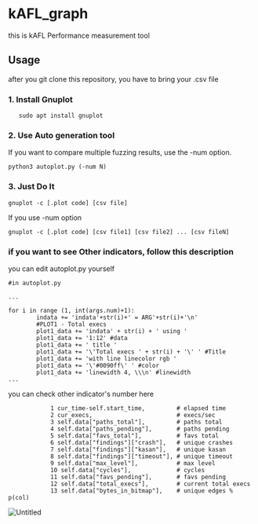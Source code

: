 # kAFL_graph
this is kAFL Performance measurement tool

## Usage
after you git clone this repository, you have to bring your .csv file
### 1. Install Gnuplot
```
   sudo apt install gnuplot
```
### 2. Use Auto generation tool
If you want to compare multiple fuzzing results, use the -num option.
```
python3 autoplot.py (-num N)
```
### 3. Just Do It
```
gnuplot -c [.plot code] [csv file]
```
If you use -num option
```
gnuplot -c [.plot code] [csv file1] [csv file2] ... [csv fileN]
```

### if you want to see Other indicators, follow this description
you can edit autoplot.py yourself
```
#in autoplot.py

...

for i in range (1, int(args.num)+1):
        indata += 'indata'+str(i)+' = ARG'+str(i)+'\n'
        #PLOT1 - Total execs
        plot1_data += 'indata' + str(i) + ' using '
        plot1_data += '1:12' #data        
        plot1_data += ' title '
        plot1_data += '\'Total execs ' + str(i) + '\' ' #Title
        plot1_data += 'with line linecolor rgb '
        plot1_data += '\'#0090ff\' ' #color
        plot1_data += 'linewidth 4, \\\n' #linewidth
...

```
you can check other indicator's number here

                1 cur_time-self.start_time,         # elapsed time
                2 cur_execs,                        # execs/sec
                3 self.data["paths_total"],         # paths total
                4 self.data["paths_pending"],       # paths pending
                5 self.data["favs_total"],          # favs total
                6 self.data["findings"]["crash"],   # unique crashes
                7 self.data["findings"]["kasan"],   # unique kasan
                8 self.data["findings"]["timeout"], # unique timeout
                9 self.data["max_level"],           # max level
                10 self.data["cycles"],             # cycles
                11 self.data["favs_pending"],       # favs pending
                12 self.data["total_execs"],        # current total execs
                13 self.data["bytes_in_bitmap"],    # unique edges % p(col)
                
![Untitled](https://user-images.githubusercontent.com/62176354/100070782-ab9e4c80-2e7d-11eb-8af1-bfa57428d692.png)
